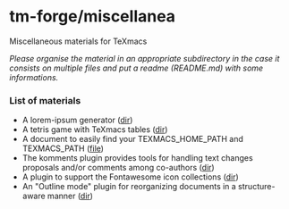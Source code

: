 # tm-forge/miscellanea

Miscellaneous materials for TeXmacs

*Please organise the material in an appropriate subdirectory in the case it consists on multiple files and put a readme (README.md) with some informations.*

### List of materials

  * A lorem-ipsum generator ([dir](./lorem-ipsum))
  * A tetris game with TeXmacs tables ([dir](./tetris))
  * A document to easily find your TEXMACS_HOME_PATH and TEXMACS_PATH ([file](https://cdn.jsdelivr.net/gh/texmacs/tm-forge/miscellanea/find-your-texmacs-paths.tm))
  * The komments plugin provides tools for handling text changes proposals and/or comments among co-authors  ([dir](./komments))
  * A plugin to support the Fontawesome icon collections ([dir](./fontawesome))
  * An "Outline mode" plugin for reorganizing documents in a structure-aware manner  ([dir](./outline))